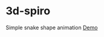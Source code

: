 # 3d-spiro
Simple snake shape animation <a href="https://afsar-uddin.github.io/3d-spiro1/">Demo</a>
